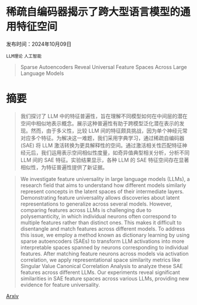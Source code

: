 # 稀疏自编码器揭示了跨大型语言模型的通用特征空间

发布时间：2024年10月09日

`LLM理论` `人工智能`

> Sparse Autoencoders Reveal Universal Feature Spaces Across Large Language Models

# 摘要

> 我们探讨了 LLM 中的特征普遍性，旨在理解不同模型如何在中间层的潜在空间中相似地表示概念。展示这种普遍性有助于跨模型泛化潜在表示的发现。然而，由于多义性，比较 LLM 间的特征颇具挑战，因为单个神经元常对应多个特征。为解决这一难题，我们采用字典学习，通过稀疏自编码器 (SAE) 将 LLM 激活转换为更具解释性的空间。通过激活相关性匹配特征神经元后，我们运用表示空间相似性度量，如奇异值典型相关分析，分析不同 LLM 间的 SAE 特征。实验结果显示，各种 LLM 的 SAE 特征空间存在显著相似性，为特征普遍性提供了新证据。

> We investigate feature universality in large language models (LLMs), a research field that aims to understand how different models similarly represent concepts in the latent spaces of their intermediate layers. Demonstrating feature universality allows discoveries about latent representations to generalize across several models. However, comparing features across LLMs is challenging due to polysemanticity, in which individual neurons often correspond to multiple features rather than distinct ones. This makes it difficult to disentangle and match features across different models. To address this issue, we employ a method known as dictionary learning by using sparse autoencoders (SAEs) to transform LLM activations into more interpretable spaces spanned by neurons corresponding to individual features. After matching feature neurons across models via activation correlation, we apply representational space similarity metrics like Singular Value Canonical Correlation Analysis to analyze these SAE features across different LLMs. Our experiments reveal significant similarities in SAE feature spaces across various LLMs, providing new evidence for feature universality.

[Arxiv](https://arxiv.org/abs/2410.06981)